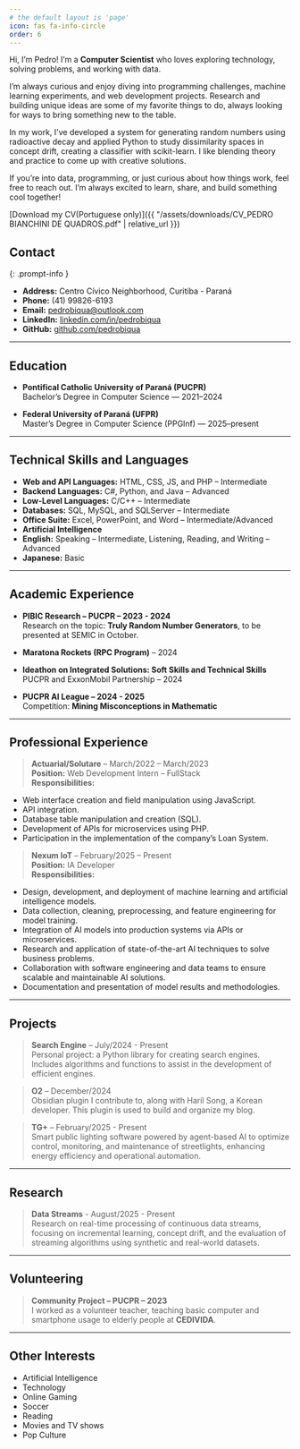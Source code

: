 ```yaml
---
# the default layout is 'page'
icon: fas fa-info-circle
order: 6
---
```


Hi, I’m Pedro! I’m a **Computer Scientist** who loves exploring technology, solving problems, and working with data.

I’m always curious and enjoy diving into programming challenges, machine learning experiments, and web development projects. Research and building unique ideas are some of my favorite things to do, always looking for ways to bring something new to the table.

In my work, I’ve developed a system for generating random numbers using radioactive decay and applied Python to study dissimilarity spaces in concept drift, creating a classifier with scikit-learn. I like blending theory and practice to come up with creative solutions.

If you’re into data, programming, or just curious about how things work, feel free to reach out. I’m always excited to learn, share, and build something cool together!

[Download my CV(Portuguese only)]({{ "/assets/downloads/CV_PEDRO BIANCHINI DE QUADROS.pdf" | relative_url }})

## Contact
{: .prompt-info }
- **Address:** Centro Cívico Neighborhood, Curitiba - Paraná
- **Phone:** (41) 99826-6193
- **Email:** [pedrobiqua@outlook.com](mailto:pedrobiqua@outlook.com)
- **LinkedIn:** [linkedin.com/in/pedrobiqua](https://linkedin.com/in/pedrobiqua)
- **GitHub:** [github.com/pedrobiqua](https://github.com/pedrobiqua)

---

## Education
- **Pontifical Catholic University of Paraná (PUCPR)** <br>
Bachelor’s Degree in Computer Science — 2021–2024

- **Federal University of Paraná (UFPR)** <br>
Master’s Degree in Computer Science (PPGInf) — 2025–present

---

## Technical Skills and Languages
- **Web and API Languages:** HTML, CSS, JS, and PHP – Intermediate
- **Backend Languages:** C#, Python, and Java – Advanced
- **Low-Level Languages:** C/C++ – Intermediate
- **Databases:** SQL, MySQL, and SQLServer – Intermediate
- **Office Suite:** Excel, PowerPoint, and Word – Intermediate/Advanced
- **Artificial Intelligence**
- **English:** Speaking – Intermediate, Listening, Reading, and Writing – Advanced
- **Japanese:** Basic

---

## Academic Experience
- **PIBIC Research – PUCPR – 2023 - 2024** <br>
  Research on the topic: **Truly Random Number Generators**, to be presented at SEMIC in October.

- **Maratona Rockets (RPC Program)** – 2024

- **Ideathon on Integrated Solutions: Soft Skills and Technical Skills** <br>
  PUCPR and ExxonMobil Partnership – 2024

- **PUCPR AI League – 2024 - 2025** <br>
  Competition: **Mining Misconceptions in Mathematic**

---

## Professional Experience
> **Actuarial/Solutare** – March/2022 – March/2023 <br>
**Position:** Web Development Intern – FullStack  <br>
**Responsibilities:**
- Web interface creation and field manipulation using JavaScript.
- API integration.
- Database table manipulation and creation (SQL).
- Development of APIs for microservices using PHP.
- Participation in the implementation of the company’s Loan System.

> **Nexum IoT** – February/2025 – Present <br>
**Position:** IA Developer  <br>
**Responsibilities:**
- Design, development, and deployment of machine learning and artificial intelligence models.
- Data collection, cleaning, preprocessing, and feature engineering for model training.
- Integration of AI models into production systems via APIs or microservices.
- Research and application of state-of-the-art AI techniques to solve business problems.
- Collaboration with software engineering and data teams to ensure scalable and maintainable AI solutions.
- Documentation and presentation of model results and methodologies.

---

## Projects
> **Search Engine** – July/2024 - Present  <br>
Personal project: a Python library for creating search engines. Includes algorithms and functions to assist in the development of efficient engines.

> **O2** – December/2024  <br>
Obsidian plugin I contribute to, along with Haril Song, a Korean developer. This plugin is used to build and organize my blog.

> **TG+** – February/2025 - Present  <br>
Smart public lighting software powered by agent-based AI to optimize control, monitoring, and maintenance of streetlights, enhancing energy efficiency and operational automation.


---

## Research
> **Data Streams** - August/2025 - Present <br>
Research on real-time processing of continuous data streams, focusing on incremental learning, concept drift, and the evaluation of streaming algorithms using synthetic and real-world datasets.

---

## Volunteering
> **Community Project – PUCPR – 2023**  <br>
I worked as a volunteer teacher, teaching basic computer and smartphone usage to elderly people at **CEDIVIDA**.

---

## Other Interests
- Artificial Intelligence
- Technology
- Online Gaming
- Soccer
- Reading
- Movies and TV shows
- Pop Culture
